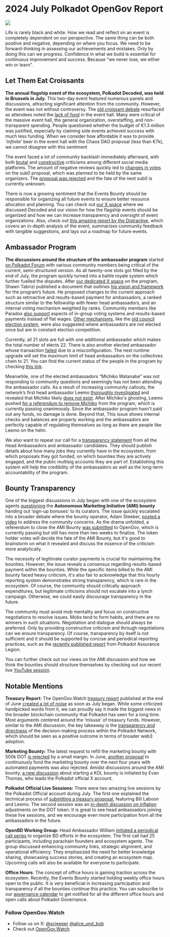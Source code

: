 # 2024 July Polkadot OpenGov Report

![](/img/2024-07-governance-report/croissants.png)

Life is rarely black and white. How we read and reflect on an event is completely dependent on our perspective. The same thing can be both positive and negative, depending on where you focus. We need to be forward-thinking in assessing our achievements and mistakes. Only by doing this can we progress. Confidence in what we build is essential for continuous improvement and success. Because “we never lose, we either win or learn”.

## Let Them Eat Croissants

**The annual flagship event of the ecosystem, Polkadot Decoded, was held in Brussels in July.** This two-day event featured numerous panels and discussions, attracting significant attention from the community. However, the event was not without controversy. The [old croissant debate](https://x.com/DotsamaApe/status/1674220485591150593) resurfaced as attendees noted the [lack of food](https://x.com/alice_und_bob/status/1811710440101036538) in the event hall. Many were critical of the massive event hall, the general organization, overstaffing, and non-transparent spending. People questioned whether the budget of €1.3 million was justified, especially by claiming side events achieved success with much less funding. When we consider how affordable it was to provide *‘infinite’* beer in the event hall with the Chaos DAO proposal (less than €7k), we cannot disagree with this sentiment

The event faced a lot of community backlash immediately afterward, with both [brutal](https://forum.polkadot.network/t/concerns-of-flagship-polkadot-event-spending/9110/9) and [constructive](https://forum.polkadot.network/t/the-future-of-polkadot-events/9119) criticisms among different social media platforms. The amount of negative reviews quickly led to [changes in votes](https://x.com/InvArchitect/status/1813719084569448487) on the sub0 proposal, which was planned to be held by the same organizers. The [proposal was rejected](https://polkadot.subsquare.io/referenda/927) and the fate of the next sub0 is currently unknown. 

There is now a growing sentiment that the Events Bounty should be responsible for organizing all future events to ensure better resource allocation and planning. You can check out [our X space](https://x.com/xcjeeper/status/1813208283211055467) where we discussed Decoded and our vision for how the flagship events should be organized and how we can increase transparency and oversight of event organizations. Also, check out [this amazing report by the Distractive](https://distractive.xyz/notes/how-to-make-polkadot-events-relevant-again/), which covers an in-depth analysis of the event, summarizes community feedback with tangible suggestions, and lays out a roadmap for future events.

## Ambassador Program

**The discussions around the structure of the ambassador program** started [on Polkadot Forum](https://forum.polkadot.network/t/next-steps-for-the-ambassador-program/9193) with various community members being critical of the current, semi-structured version. As all twenty-one slots got filled by the end of July, the program quickly turned into a battle royale system which further fuelled the disputes. After [our dedicated X space](https://x.com/alice_und_bob/status/1815803219731440079) on the program, Shawn Tabrizi published a document that outlines [his vision and framework](https://hackmd.io/vaPBaDW1Q7-UpsvFF-yYfQ) for the program’s future. He proposed changes to the current approach such as retroactive and results-based payment for ambassadors, a ranked structure similar to the fellowship with fewer head ambassadors, and an internal voting mechanism weighted by ranks. Community members like Paradox [also support](https://x.com/ParaNodes/status/1816230743150059593) aspects of in-group voting systems and results-based payments instead of flat wages. [Other mechanisms,](https://x.com/alice_und_bob/status/1816069418855591948) like the [old council election system](https://x.com/alice_und_bob/status/1817856781051146510), were also suggested where ambassadors are not elected once but are in constant election competition.

Currently, all 21 slots are full with one additional ambassador which makes the total number of elects 22. There is also another elected ambassador whose transaction [failed](https://polkadot.subsquare.io/referenda/941) due to a misconfiguration. The next runtime upgrade will set the maximum limit of head ambassadors on the collectives chain to 21. You can find the current status of the people in the program by checking [this link](https://collectives.subsquare.io/ambassador/members).

Meanwhile, one of the elected ambassadors “Michiko Watanabe” was not responding to community questions and seemingly has not been attending the ambassador calls. As a result of increasing community callouts, the network’s first head ambassador Leemo [thoroughly investigated](https://x.com/LeemoXD/status/1818617878905520628) and revealed that Michiko likely [does not exist](https://x.com/LeemoXD/status/1818646565122187466). After Michiko's ghosting, Leemo pushed [for a referendum to remove Michiko](https://polkadot.subsquare.io/referenda/1041) from the program, which is currently passing unanimously. Since the ambassador program hasn't paid out any funds, no damage is done. Beyond that, This issue shows internal checks and balances are properly working and the ambassadors are perfectly capable of regulating themselves as long as there are people like Leemo on the helm.

We also want to repeat our call for a [transparency statement](https://www.notion.so/Alice-und-Bob-Transparency-4b016ea85ca24c5586deb1f8624272b9?pvs=21) from all the Head Ambassadors and ambassador candidates. They should publish details about how many jobs they currently have in the ecosystem, from which proposals they got funded, on which bounties they are actively engaged, and the public multisig accounts they are part of. Establishing this system will help the credibility of the ambassadors as well as the long-term accountability of the program.

## Bounty Transparency

One of the biggest discussions in July began with one of the ecosystem agents [questioning](https://x.com/itsbirdo_/status/1816471013649273290) the **Autonomous Marketing Initiative (AMI) bounty** handing out ‘sign-up bonuses’ to its curators. The issue quickly escalated into a broader debate where the bounty operator, Adam Steeber, [posted a video](https://x.com/AdamSteeber1/status/1816583169472364556) to address the community concerns. As the drama unfolded, a referendum to close the AMI Bounty [was submitted](https://polkadot.subsquare.io/referenda/1033) to OpenGov, which is currently passing but still has more than two weeks to finalize. The token holder votes will decide the fate of the AMI Bounty, but it's good to brainstorm on what it revealed and discuss the essence of the criticism more analytically.

The necessity of legitimate curator payments is crucial for maintaining the bounties. However, the issue reveals a consensus regarding results-based payment within the bounties. While the specific items billed to the AMI bounty faced heavy criticism, it's also fair to acknowledge that this hourly reporting system demonstrates strong transparency, which is rare in the ecosystem. Of course, the community should critically approach expenditures, but legitimate criticisms should not escalate into a lynch campaign. Otherwise, we could easily discourage transparency in the future.

The community must avoid mob mentality and focus on constructive negotiations to resolve issues. Mobs tend to form habits, and there are no winners in such situations. Negotiation and dialogue should always be preferred. Only by providing constructive criticism and through negotiations can we ensure transparency. Of course, transparency by itself is not sufficient and it should be supported by concise and periodical reporting practices, such as the [recently published report](https://github.com/polkadot-assurance-legion/pal-docs/blob/main/community-reports/pal-24h1.md) from Polkadot Assurance Legion.

You can further check out our views on the AMI discussion and how we think the bounties should structure themselves by checking out our recent live [YouTube session](https://www.youtube.com/live/7GMfF7GMO_w).

## Notable Mentions

**Treasury Report**: The OpenGov.Watch [treasury report](https://www.opengov.watch/reports/treasury-reports/03_2024-treasury-report-h1) published at the end of June [created a lot of noise](https://x.com/DefiIgnas/status/1807784567241351286) as soon as July began. While some criticized handpicked words from it, we can proudly say it made the biggest news in the broader blockchain community that Polkadot has seen for a long time. Most arguments centered around the ‘misuse’ of treasury funds. However, similar to the AMI discussion, the key takeaway is the [transparency and directness](https://x.com/BillLaboon/status/1808434989769412793) of the decision-making process within the Polkadot Network, which should be seen as a positive outcome in terms of broader web3 adoption.

**Marketing Bounty:** The latest request to refill the marketing bounty with 500k DOT [is rejected](https://polkadot.polkassembly.io/referenda/822) by a small margin. In June, [another proposal](https://polkadot.subsquare.io/referenda/822) to continuously fund the marketing bounty over the next four years with automated payments was also rejected. Amidst discussions around the AMI bounty, [a new discussion](https://polkadot.subsquare.io/posts/333) about starting a KOL bounty is initiated by Evan Thomas, who leads the Polkadot official X account.

**Polkadot Official Live Sessions:** There were two amazing live sessions by the Polkadot Official account during July. The first one explained the technical process of [submitting a treasury proposal](https://x.com/Polkadot/status/1811045710462329235), featuring Bill Laboon and Leemo. The second session was an [in-depth discussion on inflation](https://x.com/Polkadot/status/1818604559536996494) adjustments on the DOT token. It is great to see head ambassadors joining these live sessions, and we encourage even more participation from all the ambassadors in the future.

**OpenBD Working Group:**  Head Ambassador William [initiated a periodical call series](https://x.com/replghost/status/1815922406537482496) to organize BD efforts in the ecosystem. The first call had 25 participants, including parachain founders and ecosystem agents. The group discussed enhancing community links, strategic alignment, and operational efficiency. They emphasized the need for better knowledge sharing, showcasing success stories, and creating an ecosystem map. Upcoming calls will also be available for everyone to participate.

**Office Hours**: The concept of office hours is gaining traction across the ecosystem. Recently, the Events Bounty started holding weekly office hours open to the public. It is very beneficial in increasing participation and transparency if all the bounties continue this practice. You can subscribe to our [governance calendar](https://x.com/xcjeeper/status/1813882595773407722) to get notified for all the different office hours and open calls about Polkadot Governance.

### Follow OpenGov.Watch

- Follow us on X: [@xcjeeper](https://twitter.com/xcjeeper) [@alice_und_bob](https://twitter.com/alice_und_bob)
- Check out [OpenGov.Watch](https://www.opengov.watch/)